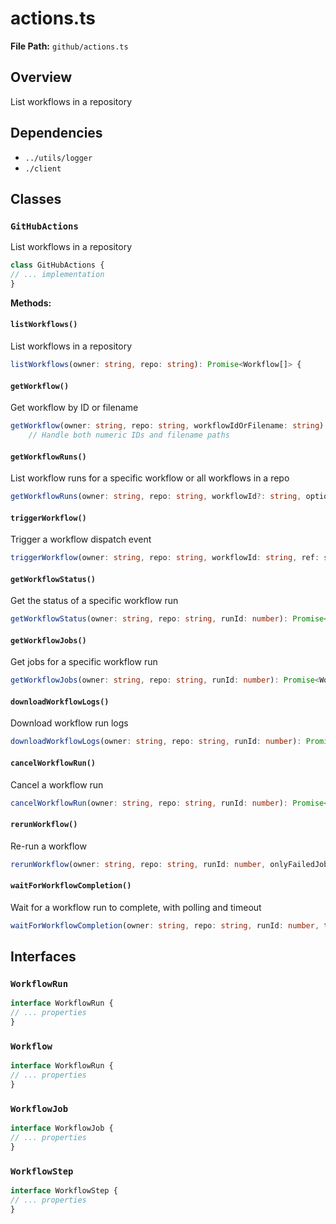 # actions.ts

**File Path:** `github/actions.ts`

## Overview

List workflows in a repository

## Dependencies

- `../utils/logger`
- `./client`

## Classes

### `GitHubActions`

List workflows in a repository

```typescript
class GitHubActions {
// ... implementation
}
```

**Methods:**

#### `listWorkflows()`

List workflows in a repository

```typescript
listWorkflows(owner: string, repo: string): Promise<Workflow[]> {
```

#### `getWorkflow()`

Get workflow by ID or filename

```typescript
getWorkflow(owner: string, repo: string, workflowIdOrFilename: string): Promise<Workflow> {
    // Handle both numeric IDs and filename paths
```

#### `getWorkflowRuns()`

List workflow runs for a specific workflow or all workflows in a repo

```typescript
getWorkflowRuns(owner: string, repo: string, workflowId?: string, options: {
```

#### `triggerWorkflow()`

Trigger a workflow dispatch event

```typescript
triggerWorkflow(owner: string, repo: string, workflowId: string, ref: string = 'main', inputs?: Record<string, any>): Promise<void> {
```

#### `getWorkflowStatus()`

Get the status of a specific workflow run

```typescript
getWorkflowStatus(owner: string, repo: string, runId: number): Promise<WorkflowRun | null> {
```

#### `getWorkflowJobs()`

Get jobs for a specific workflow run

```typescript
getWorkflowJobs(owner: string, repo: string, runId: number): Promise<WorkflowJob[]> {
```

#### `downloadWorkflowLogs()`

Download workflow run logs

```typescript
downloadWorkflowLogs(owner: string, repo: string, runId: number): Promise<Buffer> {
```

#### `cancelWorkflowRun()`

Cancel a workflow run

```typescript
cancelWorkflowRun(owner: string, repo: string, runId: number): Promise<void> {
```

#### `rerunWorkflow()`

Re-run a workflow

```typescript
rerunWorkflow(owner: string, repo: string, runId: number, onlyFailedJobs: boolean = false): Promise<void> {
```

#### `waitForWorkflowCompletion()`

Wait for a workflow run to complete, with polling and timeout

```typescript
waitForWorkflowCompletion(owner: string, repo: string, runId: number, timeoutMs: number = 300000, pollIntervalMs: number = 5000): Promise<WorkflowRun> {
```

## Interfaces

### `WorkflowRun`

```typescript
interface WorkflowRun {
// ... properties
}
```

### `Workflow`

```typescript
interface WorkflowRun {
// ... properties
}
```

### `WorkflowJob`

```typescript
interface WorkflowJob {
// ... properties
}
```

### `WorkflowStep`

```typescript
interface WorkflowStep {
// ... properties
}
```

